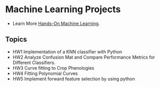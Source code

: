 <h1>Machine Learning Projects</h1>


- Learn More [Hands-On Machine Learning](https://www.oreilly.com/library/view/hands-on-machine-learning/9781492032632/).

## Topics
- HW1 Implementation of a KNN classifier with Python
- HW2 Analyze Confusion Mat and Compare Performance Metrics for Different Classifiers.
- HW3 Curve fitting to Crop Phenologies
- HW4 Fitting Polynomial Curves
- HW5 Implement forward feature selection by using python

